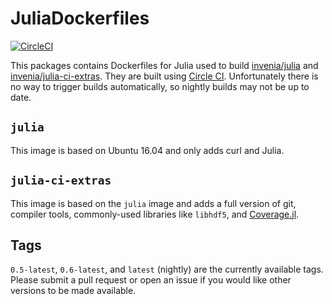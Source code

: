 # JuliaDockerfiles

[![CircleCI](https://circleci.com/gh/invenia/JuliaDockerfiles/tree/master.svg?style=svg)](https://circleci.com/gh/invenia/JuliaDockerfiles/tree/master)

This packages contains Dockerfiles for Julia used to build [invenia/julia](https://hub.docker.com/r/invenia/julia/) and [invenia/julia-ci-extras](https://hub.docker.com/r/invenia/julia-ci-extras/).
They are built using [Circle CI](https://circleci.com).
Unfortunately there is no way to trigger builds automatically, so nightly builds may not be up to date.

## `julia`

This image is based on Ubuntu 16.04 and only adds curl and Julia.

## `julia-ci-extras`

This image is based on the `julia` image and adds a full version of git, compiler tools, commonly-used libraries like `libhdf5`, and [Coverage.jl](https://github.com/JuliaCI/Coverage.jl).

## Tags

`0.5-latest`, `0.6-latest`, and `latest` (nightly) are the currently available tags. Please submit a pull request or open an issue if you would like other versions to be made available.
